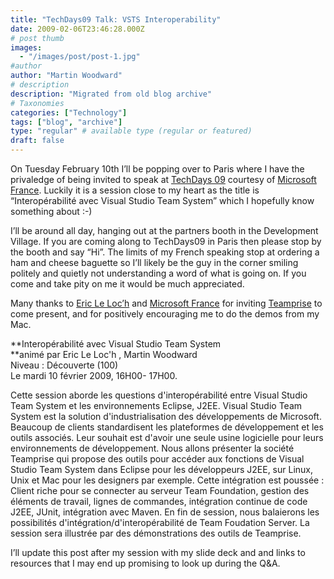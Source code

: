 ```yaml
---
title: "TechDays09 Talk: VSTS Interoperability"
date: 2009-02-06T23:46:28.000Z
# post thumb
images:
  - "/images/post/post-1.jpg"
#author
author: "Martin Woodward"
# description
description: "Migrated from old blog archive"
# Taxonomies
categories: ["Technology"]
tags: ["blog", "archive"]
type: "regular" # available type (regular or featured)
draft: false
---
```


[](http://galilee.microsoft.fr/TechDays2009/Default.aspx)On Tuesday February 10th I’ll be popping over to Paris where I have the privaledge of being invited to speak at [TechDays 09](http://galilee.microsoft.fr/TechDays2009/Default.aspx) courtesy of [Microsoft France](http://galilee.microsoft.fr).  Luckily it is a session close to my heart as the title is “Interopérabilité avec Visual Studio Team System” which I hopefully know something about :-)  

I’ll be around all day, hanging out at the partners booth in the Development Village.  If you are coming along to TechDays09 in Paris then please stop by the booth and say “Hi”.  The limits of my French speaking stop at ordering a ham and cheese baguette so I’ll likely be the guy in the corner smiling politely and quietly not understanding a word of what is going on.  If you come and take pity on me it would be much appreciated.  

Many thanks to [Eric Le Loc’h](http://blogs.msdn.com/ericleloch/default.aspx) and [Microsoft France](http://galilee.microsoft.fr) for inviting [Teamprise](http://www.teamprise.com) to come present, and for positively encouraging me to do the demos from my Mac.     

**Interopérabilité avec Visual Studio Team System        
**animé par Eric Le Loc'h , Martin Woodward       
Niveau : Découverte (100)       
Le mardi 10 février 2009, 16H00- 17H00.     

Cette session aborde les questions d'interopérabilité entre Visual Studio Team System et les environnements Eclipse, J2EE. Visual Studio Team System est la solution d'industrialisation des développements de Microsoft. Beaucoup de clients standardisent les plateformes de développement et les outils associés. Leur souhait est d'avoir une seule usine logicielle pour leurs environnements de développement. Nous allons présenter la société Teamprise qui propose des outils pour accéder aux fonctions de Visual Studio Team System dans Eclipse pour les développeurs J2EE, sur Linux, Unix et Mac pour les designers par exemple. Cette intégration est poussée : Client riche pour se connecter au serveur Team Foundation, gestion des éléments de travail, lignes de commandes, intégration continue de code J2EE, JUnit, intégration avec Maven. En fin de session, nous balaierons les possibilités d'intégration/d'interopérabilité de Team Foudation Server. La session sera illustrée par des démonstrations des outils de Teamprise.   

I’ll update this post after my session with my slide deck and and links to resources that I may end up promising to look up during the Q&A.